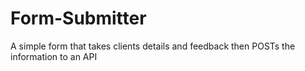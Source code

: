 # Form-Submitter
 A simple form that takes clients details and feedback then POSTs the information to an API
